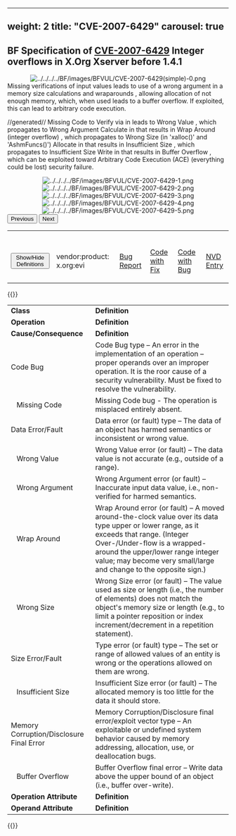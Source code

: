 ﻿
---
weight: 2
title: "CVE-2007-6429"
carousel: true
---

<script async="" src="https://www.googletagmanager.com/gtag/js?id=G-PJ364XPP9F">
</script>
<script>
	window.dataLayer = window.dataLayer || [];
	function gtag(){dataLayer.push(arguments);}
	gtag('js', new Date());
	gtag('config', 'G-PJ364XPP9F');
</script>


## BF Specification of [CVE-2007-6429](https://cve.mitre.org/cgi-bin/cvename.cgi?name=CVE-2007-6429)  Integer overflows in X.Org Xserver before 1.4.1

<div>
<div class="row">
<div class="col-5">
<div>
<div style="text-align:center">
<img src="../../../../BF/images/BFVUL/CVE-2007-6429(simple)-0.png" alt="../../../../BF/images/BFVUL/CVE-2007-6429(simple)-0.png"/> 
		</div>
</div>

</div>
<div class="col">
<div class="row">
<div >
Missing verifications of input values leads to use of a wrong argument in a memory size calculations and wraparounds , allowing allocation of not enough memory,  which, when used leads to  a buffer overflow. If exploited, this can lead to arbitrary code execution.

//generated//
Missing Code to Verify  via  in leads to Wrong Value 
, which propagates to Wrong Argument  Calculate in  that results in Wrap Around (integer overflow) 
, which propagates to Wrong Size (in 'xalloc()' and 'AshmFuncs()')  Allocate in  that results in Insufficient Size 
, which propagates to Insufficient Size  Write in  that results in Buffer Overflow 
, which can be exploited toward Arbitrary Code Execution (ACE) (everything could be lost) security failure.
</div>
</div>

<div class ="row">
<div>
<div id="carouselControls" class="carousel slide" data-interval="false" data-wrap="false">
<div class="carousel-inner">

<div class="carousel-item active" style="text-align:center">
				
<img src="../../../../BF/images/BFVUL/CVE-2007-6429-1.png" alt="../../../../BF/images/BFVUL/CVE-2007-6429-1.png"/> 
</div>
			
<div class="carousel-item" style="text-align:center">
				
<img src="../../../../BF/images/BFVUL/CVE-2007-6429-2.png" alt="../../../../BF/images/BFVUL/CVE-2007-6429-2.png"/> 
</div>
			
<div class="carousel-item" style="text-align:center">
				
<img src="../../../../BF/images/BFVUL/CVE-2007-6429-3.png" alt="../../../../BF/images/BFVUL/CVE-2007-6429-3.png"/> 
</div>
			
<div class="carousel-item" style="text-align:center">
				
<img src="../../../../BF/images/BFVUL/CVE-2007-6429-4.png" alt="../../../../BF/images/BFVUL/CVE-2007-6429-4.png"/> 
</div>
			
<div class="carousel-item" style="text-align:center">
				
<img src="../../../../BF/images/BFVUL/CVE-2007-6429-5.png" alt="../../../../BF/images/BFVUL/CVE-2007-6429-5.png"/> 
</div>
			
</div>
<button class="carousel-control-prev" type="button" data-bs-target="#carouselControls" data-bs-slide="prev">
<span class="carousel-control-prev-icon" aria-hidden="true"></span>
<span class="visually-hidden">Previous</span>
</button>
<button class="carousel-control-next" type="button" data-bs-target="#carouselControls" data-bs-slide="next">
<span class="carousel-control-next-icon" aria-hidden="true"></span>
<span class="visually-hidden">Next</span>
</button>
</div>
</div>
</div>
</div>
</div>
</div>

<table>
<tr>
<td>

<br/><button class="btn btn-secondary" type="button" data-bs-toggle="collapse" data-bs-target="#collapseTable" aria-expanded="false" aria-controls="collapseTable">Show/Hide Definitions</button>
</td><td>

<br/>vendor:product: x.org:evi
</td><td>

<br/>[Bug Report](https://lists.opensuse.org/archives/list/security-announce@lists.opensuse.org/message/ENXASFOHHZPEN3NUWWAZB5OPW6E57347/)
</td><td>

<br/>[Code with Fix](https://github.com/dlespiau/xserver/commit/be6c17fcf9efebc0bbcc3d9a25f8c5a2450c2161)
</td><td>

<br/>[Code with Bug](https://github.com/dlespiau/xserver/tree/94a21d757ce58254accbd5dd3a86810aadeec9f0)
</td><td>

<br/>[NVD Entry](https://nvd.nist.gov/vuln/detail/CVE-2007-6429)
</td>
</tr>
</table>

{{<rawhtml>}}
<div class="collapse" id="collapseTable">
<table>
		<tr>
		<td>
				<strong>Class</strong>
			</td>
	<td>
				<strong>Definition</strong>
			</td>
	</tr>
	<tr>
		<td>
				<strong>Operation</strong>
			</td>
	<td>
				<strong>Definition</strong>
			</td>
	</tr>
	<tr>
		<td>
				<strong>Cause/Consequence</strong>
			</td>
	<td>
				<strong>Definition</strong>
			</td>
	</tr>
	<tr>
		<td>Code Bug</td>
	<td>Code Bug type – An error in the implementation of an operation – proper operands over an improper operation. It is the roor cause of a security vulnerability. Must be fixed to resolve the vulnerability.</td>
	</tr>
	<tr>
		<td>   Missing Code</td>
	<td>Missing Code bug - The operation is misplaced entirely absent.</td>
	</tr>
	<tr>
		<td>Data Error/Fault</td>
	<td>Data error (or fault) type – The data of an object has harmed semantics or inconsistent or wrong value.</td>
	</tr>
	<tr>
		<td>   Wrong Value</td>
	<td>Wrong Value error (or fault) – The data value is not accurate (e.g., outside of a range).</td>
	</tr>
	<tr>
		<td>   Wrong Argument</td>
	<td>Wrong Argument error (or fault) – Inaccurate input data value, i.e., non-verified for harmed semantics.</td>
	</tr>
	<tr>
		<td>   Wrap Around</td>
	<td>Wrap Around error (or fault) – A moved around-the-clock value over its data type upper or lower range, as it exceeds that range. (Integer Over-/Under-flow is a wrapped-around the upper/lower range integer value; may become very small/large and change to the opposite sign.)</td>
	</tr>
	<tr>
		<td>   Wrong Size</td>
	<td>Wrong Size error (or fault) – The value used as size or length (i.e., the number of elements) does not match the object's memory size or length (e.g., to limit a pointer reposition or index increment/decrement in a repetition statement).</td>
	</tr>
	<tr>
		<td>Size Error/Fault</td>
	<td>Type error (or fault) type – The set or range of allowed values of an entity is wrong or the operations allowed on them are wrong.</td>
	</tr>
	<tr>
		<td>   Insufficient Size</td>
	<td>Insufficient Size error (or fault) – The allocated memory is too little for the data it should store.</td>
	</tr>
	<tr>
		<td>Memory Corruption/Disclosure Final Error</td>
	<td>Memory Corruption/Disclosure final error/exploit vector type – An exploitable or undefined system behavior caused by memory addressing, allocation, use, or deallocation bugs.</td>
	</tr>
	<tr>
		<td>   Buffer Overflow</td>
	<td>Buffer Overflow final error – Write data above the upper bound of an object (i.e., buffer over-write).</td>
	</tr>
	<tr>
		<td>
				<strong>Operation Attribute</strong>
			</td>
	<td>
				<strong>Definition</strong>
			</td>
	</tr>
	<tr>
		<td>
				<strong>Operand Attribute</strong>
			</td>
	<td>
				<strong>Definition</strong>
			</td>
	</tr>
	
</table>
</div>
{{</rawhtml>}}
	